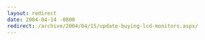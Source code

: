 ```yaml
---
layout: redirect
date: 2004-04-14 -0800
redirect: /archive/2004/04/15/update-buying-lcd-monitors.aspx/
---
```

